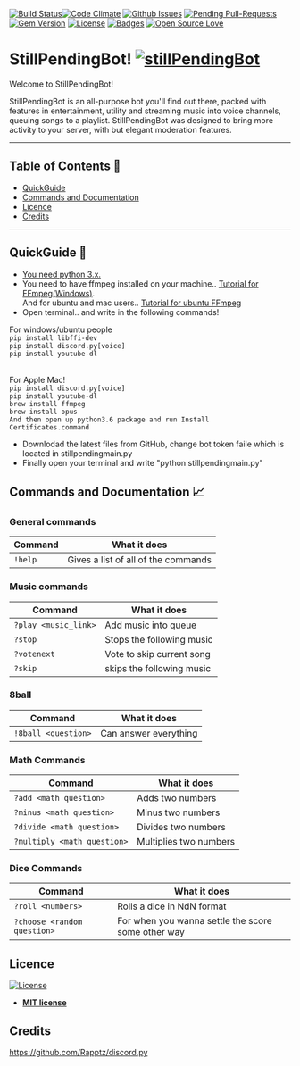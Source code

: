 [![Build Status](http://img.shields.io/travis/badges/badgerbadgerbadger.svg?style=flat-square)](https://travis-ci.org/badges/badgerbadgerbadger)[![Code Climate](http://img.shields.io/codeclimate/github/badges/badgerbadgerbadger.svg?style=flat-square)](https://codeclimate.com/github/badges/badgerbadgerbadger) [![Github Issues](http://githubbadges.herokuapp.com/badges/badgerbadgerbadger/issues.svg?style=flat-square)](https://github.com/badges/badgerbadgerbadger/issues) [![Pending Pull-Requests](http://githubbadges.herokuapp.com/badges/badgerbadgerbadger/pulls.svg?style=flat-square)](https://github.com/badges/badgerbadgerbadger/pulls) [![Gem Version](http://img.shields.io/gem/v/badgerbadgerbadger.svg?style=flat-square)](https://rubygems.org/gems/badgerbadgerbadger) [![License](http://img.shields.io/:license-mit-blue.svg?style=flat-square)](http://badges.mit-license.org) [![Badges](http://img.shields.io/:badges-9/9-ff6799.svg?style=flat-square)](https://github.com/badges/badgerbadgerbadger) [![Open Source Love](https://badges.frapsoft.com/os/v1/open-source.svg?v=102)](https://github.com/Cmoen11/BuffBot/)


# StillPendingBot! [![stillPendingBot](https://emojidefine.com/wp-content/uploads/2017/05/Thinking-Face-Windows-Emoji.png)](http://i.imgur.com/ywKOD86)


Welcome to StillPendingBot! 

StillPendingBot is an all-purpose bot you'll find out there, packed with features in entertainment, utility and streaming music into voice channels, queuing songs to a playlist. StillPendingBot was designed to bring more activity to your server, with but elegant moderation features.


---


## Table of Contents 📌



- [QuickGuide](#quickguide)
- [Commands and Documentation](#contribution)
- [Licence](#license)
- [Credits](#credits)
---




## QuickGuide 📍
- [You need python 3.x.](https://www.python.org/downloads/)
- You need to have ffmpeg installed on your machine.. [Tutorial for FFmpeg(Windows)](http://www.hongkiat.com/blog/ffmpeg-guide/). <br> And for ubuntu and mac users.. [Tutorial for ubuntu FFmpeg ](https://medium.com/portfolio-of-bilash/install-ffmpeg-on-ubuntu-mac-os-98588f3251d7)
- Open terminal.. and write in the following commands!


For windows/ubuntu people<br>
`pip install libffi-dev`<br>
`pip install discord.py[voice]`<br>
`pip install youtube-dl`<br>
<br>

For Apple Mac!<br>
`pip install discord.py[voice]`<br>
`pip install youtube-dl`<br>
`brew install ffmpeg`<br>
`brew install opus`<br>
`And then open up python3.6 package and run Install Certificates.command`<br>



- Downlodad the latest files from GitHub, change bot token faile which is located in stillpendingmain.py
- Finally open your terminal and write "python stillpendingmain.py"

## Commands and Documentation 📈


### General commands
Command | What it does
--- | --- 
`!help` | Gives a list of all of the commands


### Music commands
Command | What it does 
--- | --- 
`?play <music_link>` | Add music into queue 
`?stop` | Stops the following music
`?votenext` | Vote to skip current song 
`?skip` | skips the following music


### 8ball
Command | What it does 
--- | --- 
`!8ball <question>` | Can answer everything |


### Math Commands
Command | What it does 
--- | --- 
`?add <math question>` | Adds two numbers |
`?minus <math question>` | Minus two numbers |
`?divide <math question>` | Divides two numbers |
`?multiply <math question>` | Multiplies two numbers |

### Dice Commands
Command | What it does 
--- | --- 
`?roll <numbers>` | Rolls a dice in NdN format |
`?choose <random question>` | For when you wanna settle the score some other way |


## Licence

[![License](http://img.shields.io/:license-mit-blue.svg?style=flat-square)](http://badges.mit-license.org)

- **[MIT license](http://opensource.org/licenses/mit-license.php)**

## Credits
https://github.com/Rapptz/discord.py
